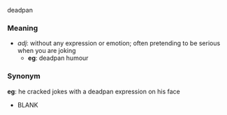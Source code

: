 deadpan
### Meaning
+ _adj_: without any expression or emotion; often pretending to be serious when you are joking
	+ __eg__: deadpan humour

### Synonym

__eg__: he cracked jokes with a deadpan expression on his face

+ BLANK


